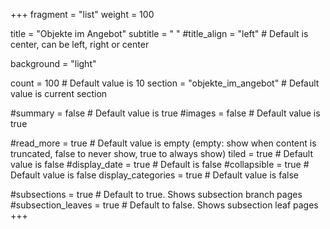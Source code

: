 +++
fragment = "list"
weight = 100

title = "Objekte im Angebot"
subtitle = " "
#title_align = "left" # Default is center, can be left, right or center

background = "light"

count = 100 # Default value is 10
section = "objekte_im_angebot" # Default value is current section

#summary = false # Default value is true
#images = false # Default value is true

#read_more = true # Default value is empty (empty: show when content is truncated, false to never show, true to always show)
tiled = true # Default value is false
#display_date = true # Default is false
#collapsible = true # Default value is false
display_categories = true # Default value is false

#subsections = true # Default to true. Shows subsection branch pages
#subsection_leaves = true # Default to false. Shows subsection leaf pages
+++
